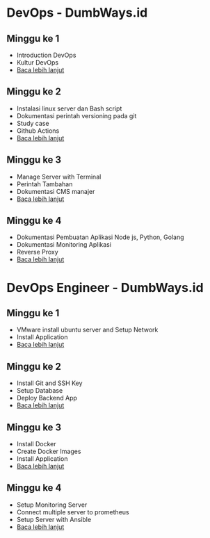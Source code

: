 # DevOps - DumbWays.id

## Minggu ke 1

- Introduction DevOps
- Kultur DevOps
- [Baca lebih lanjut](week-1/README.md)

## Minggu ke 2

- Instalasi linux server dan Bash script
- Dokumentasi perintah versioning pada git
- Study case
- Github Actions
- [Baca lebih lanjut](week-2/README.md)

## Minggu ke 3

- Manage Server with Terminal
- Perintah Tambahan
- Dokumentasi CMS manajer
- [Baca lebih lanjut](week-3/README.md)

## Minggu ke 4

- Dokumentasi Pembuatan Aplikasi Node js, Python, Golang
- Dokumentasi Monitoring Aplikasi
- Reverse Proxy
- [Baca lebih lanjut](week-4/README.md)

# DevOps Engineer - DumbWays.id

## Minggu ke 1

- VMware install ubuntu server and Setup Network
- Install Application
- [Baca lebih lanjut](Dumbways_Week_1/README.md)

## Minggu ke 2

- Install Git and SSH Key
- Setup Database
- Deploy Backend App
- [Baca lebih lanjut](Dumbways_Week_2/README.md)

## Minggu ke 3

- Install Docker
- Create Docker Images
- Install Application
- [Baca lebih lanjut](Dumbways_Week_3/README.md)

## Minggu ke 4

- Setup Monitoring Server
- Connect multiple server to prometheus
- Setup Server with Ansible
- [Baca lebih lanjut](Dumbways_Week_4/README.md)
